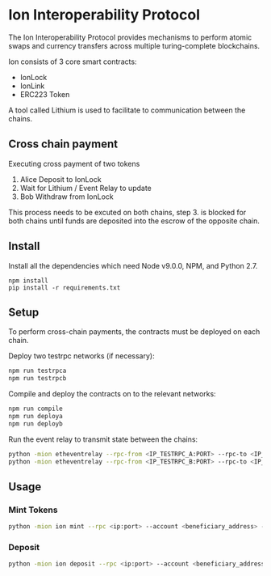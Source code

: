 # Ion Interoperability Protocol

The Ion Interoperability Protocol provides mechanisms to perform atomic swaps and currency transfers across
multiple turing-complete blockchains.

Ion consists of 3 core smart contracts:
* IonLock
* IonLink
* ERC223 Token

A tool called Lithium is used to facilitate to communication between the chains.

## Cross chain payment

Executing cross payment of two tokens

1. Alice Deposit to IonLock
2. Wait for Lithium / Event Relay to update
3. Bob Withdraw from IonLock

This process needs to be excuted on both chains, step 3. is blocked for both chains until funds are deposited into the escrow of the opposite chain.

## Install

Install all the dependencies which need Node v9.0.0, NPM, and Python 2.7.

```
npm install
pip install -r requirements.txt
```

## Setup

To perform cross-chain payments, the contracts must be deployed on each chain.

Deploy two testrpc networks (if necessary):
```bash
npm run testrpca
npm run testrpcb
```

Compile and deploy the contracts on to the relevant networks:
```bash
npm run compile
npm run deploya
npm run deployb
```

Run the event relay to transmit state between the chains:
```bash
python -mion etheventrelay --rpc-from <IP_TESTRPC_A:PORT> --rpc-to <IP_TESTRPC_B:PORT> --from-account <FROM_ACCOUNT_X> --to-account <TO_ACCOUNT_Y> --lock <IONLOCK_ADDRESS_TESTRPC_A> --link <IONLINK_ADDRESS_ADDRESS_TESTRPC_A> --batch-size <BATCH_SIZE>
python -mion etheventrelay --rpc-from <IP_TESTRPC_B:PORT> --rpc-to <IP_TESTRPC_A:PORT> --from-account <FROM_ACCOUNT_Y> --to-account <TO_ACCOUNT_X> --lock <IONLOCK_ADDRESS_TESTRPC_B> --link <IONLINK_ADDRESS_ADDRESS_TESTRPC_B> --batch-size <BATCH_SIZE>
```

## Usage

### Mint Tokens
```bash
python -mion ion mint --rpc <ip:port> --account <beneficiary_address> --tkn <token_contract_address --value <amount_of_token>
```

### Deposit
```bash
python -mion ion deposit --rpc <ip:port> --account <beneficiary_address> --lock <ionlock_contract_address> --tkn <token_contract_address --value <amount_of_token> --data <arbitrary_data_payment_reference>
```
